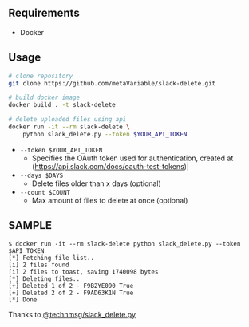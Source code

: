 
## Requirements
- Docker

## Usage
```sh
# clone repository
git clone https://github.com/metaVariable/slack-delete.git

# build docker image
docker build . -t slack-delete

# delete uploaded files using api
docker run -it --rm slack-delete \
    python slack_delete.py --token $YOUR_API_TOKEN
```


- `--token $YOUR_API_TOKEN`
    - Specifies the OAuth token used for authentication, created at (https://api.slack.com/docs/oauth-test-tokens)|
- `--days $DAYS`
    - Delete files older than x days (optional)
- `--count $COUNT`
    - Max amount of files to delete at once (optional)

## SAMPLE
```
$ docker run -it --rm slack-delete python slack_delete.py --token $API_TOKEN
[*] Fetching file list..
[i] 2 files found
[i] 2 files to toast, saving 1740098 bytes
[*] Deleting files..
[+] Deleted 1 of 2 - F9B2YE090 True
[+] Deleted 2 of 2 - F9AD63K1N True
[*] Done
```

Thanks to [@technmsg/slack_delete.py](https://gist.github.com/technmsg/76c8120425df71a7058e986cca5e4b3f)